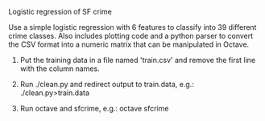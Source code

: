 Logistic regression of SF crime
    
Use a simple logistic regression with 6 features to classify into 39 different
crime classes. Also includes plotting code and a python parser to convert the
CSV format into a numeric matrix that can be manipulated in Octave.

1) Put the training data in a file named 'train.csv' and remove the first line
with the column names.

2) Run ./clean.py and redirect output to train.data, e.g.:
   ./clean.py>train.data

3) Run octave and sfcrime, e.g.:
   octave
   sfcrime
